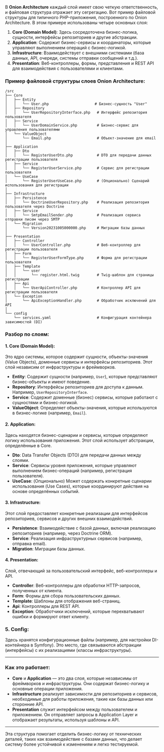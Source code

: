 В **Onion Architecture** каждый слой имеет свою четкую ответственность, и файловая структура отражает эту сегрегацию. Вот пример файловой структуры для типичного PHP-приложения, построенного по Onion Architecture. В этом примере использованы четыре основных слоя:

1. **Core (Domain Model)**: Здесь сосредоточена бизнес-логика, сущности, интерфейсы репозиториев и другие абстракции.
2. **Application**: Содержит бизнес-сервисы и координаторы, которые управляют выполнением операций с бизнес-логикой.
3. **Infrastructure**: Взаимодействует с внешними системами (база данных, API, очереди, системы отправки сообщений и т.д.).
4. **Presentation**: Веб-контроллеры, формы, представления и REST API для взаимодействия с пользователями и клиентами.

### Пример файловой структуры слоев Onion Architecture:

```
/src
├── Core
│   ├── Entity
│   │   └── User.php                     # Бизнес-сущность "User"
│   ├── Repository
│   │   └── UserRepositoryInterface.php   # Интерфейс репозитория пользователя
│   ├── Service
│   │   └── UserDomainService.php         # Бизнес-сервис для управления пользователями
│   └── ValueObject
│       └── Email.php                     # Объект-значение для email
│
├── Application
│   ├── Dto
│   │   └── RegisterUserDto.php           # DTO для передачи данных регистрации пользователя
│   ├── Service
│   │   └── RegisterUserService.php       # Сервис для регистрации пользователя
│   └── UseCase
│       └── RegisterUserUseCase.php       # (Опционально) Сценарий использования для регистрации
│
├── Infrastructure
│   ├── Persistence
│   │   └── DoctrineUserRepository.php    # Реализация репозитория пользователя через Doctrine
│   ├── Service
│   │   └── SmtpEmailSender.php           # Реализация сервиса отправки писем через SMTP
│   └── Migration
│       └── Version20231005000000.php     # Миграции базы данных
│
├── Presentation
│   ├── Controller
│   │   └── UserController.php            # Веб-контроллер для регистрации пользователя
│   ├── Form
│   │   └── RegisterUserFormType.php      # Форма для регистрации пользователя
│   ├── Template
│   │   └── user
│   │       └── register.html.twig        # Twig-шаблон для страницы регистрации
│   ├── Api
│   │   └── UserApiController.php         # Контроллер API для регистрации пользователя
│   └── Exception
│       └── ApiExceptionHandler.php       # Обработчик исключений для API
│
└── config
    └── services.yaml                     # Конфигурация контейнера зависимостей (DI)
```

### Разбор по слоям:

#### 1. **Core (Domain Model)**:
Это ядро системы, которое содержит сущности, объекты-значения (Value Objects), доменные сервисы и интерфейсы репозиториев. Этот слой независим от инфраструктуры и фреймворков.

- **Entity**: Содержит сущности (например, `User`), которые представляют бизнес-объекты и имеют поведение.
- **Repository**: Интерфейсы репозиториев для доступа к данным. Например, `UserRepositoryInterface`.
- **Service**: Содержит доменные (бизнес) сервисы, которые работают с сущностями и бизнес-логикой.
- **ValueObject**: Определяет объекты-значения, которые используются в бизнес-логике (например, `Email`).

#### 2. **Application**:
Здесь находятся бизнес-сценарии и сервисы, которые определяют логику использования приложения. Этот слой использует абстракции, определённые в Core.

- **Dto**: Data Transfer Objects (DTO) для передачи данных между слоями.
- **Service**: Сервисы уровня приложения, которые управляют выполнением бизнес-операций (например, регистрация пользователя).
- **UseCase**: (Опционально) Может содержать конкретные сценарии использования (Use Cases), которые координируют действия на основе определённых событий.

#### 3. **Infrastructure**:
Этот слой предоставляет конкретные реализации для интерфейсов репозиториев, сервисов и других внешних взаимодействий.

- **Persistence**: Взаимодействие с базой данных, включая реализацию репозиториев (например, через Doctrine ORM).
- **Service**: Реализация инфраструктурных сервисов (например, отправка email).
- **Migration**: Миграции базы данных.

#### 4. **Presentation**:
Слой, отвечающий за пользовательский интерфейс, веб-контроллеры и API.

- **Controller**: Веб-контроллеры для обработки HTTP-запросов, полученных от клиента.
- **Form**: Формы для сбора пользовательских данных.
- **Template**: Шаблоны для отображения веб-страниц.
- **Api**: Контроллеры для REST API.
- **Exception**: Обработчики исключений, которые перехватывают ошибки и формируют ответ клиенту.

### 5. **Config**:
Здесь хранятся конфигурационные файлы (например, для настройки DI-контейнера в Symfony). Это место, где связываются абстракции (интерфейсы) с их реализациями (классы инфраструктуры).

---

### Как это работает:
- **Core** и **Application** — это два слоя, которые независимы от фреймворков и инфраструктуры. Они содержат бизнес-логику и основные операции приложения.
- **Infrastructure** реализует зависимости для репозиториев и сервисов, необходимые для работы приложения, такие как базы данных или сторонние API.
- **Presentation** служит интерфейсом между пользователем и приложением. Он отправляет запросы в Application Layer и отображает результаты, используя шаблоны и API.

---

Эта структура помогает отделить бизнес-логику от технических деталей, таких как взаимодействие с базами данных, что делает систему более устойчивой к изменениям и легко тестируемой.
